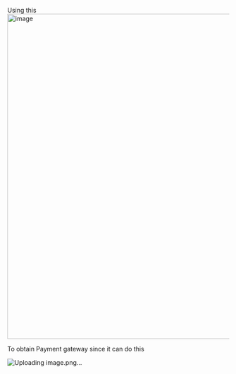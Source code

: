 Using this 
<img width="861" height="737" alt="image" src="https://github.com/user-attachments/assets/f66f9561-85ee-4d0d-a034-5d7ab1c15533" />

To obtain  Payment gateway since it can do this

![Uploading image.png…]()
